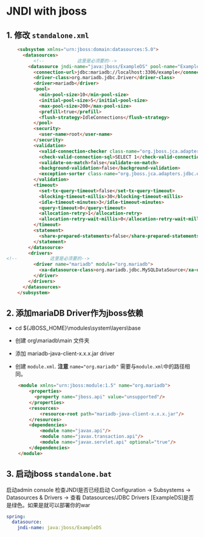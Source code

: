 # JNDI with jboss
## 1. 修改 `standalone.xml`
```html
    <subsystem xmlns="urn:jboss:domain:datasources:5.0">
      <datasources>
          <!--            这里是必须要的-->
        <datasource jndi-name="java:jboss/ExampleDS" pool-name="ExampleDS" enabled="true" use-java-context="true">
          <connection-url>jdbc:mariadb://localhost:3306/example</connection-url>
          <driver-class>org.mariadb.jdbc.Driver</driver-class>
          <driver>mariadb</driver>
          <pool>
            <min-pool-size>10</min-pool-size>
            <initial-pool-size>5</initial-pool-size>
            <max-pool-size>200</max-pool-size>
            <prefill>true</prefill>
            <flush-strategy>IdleConnections</flush-strategy>
          </pool>
          <security>
            <user-name>root</user-name>
          </security>
          <validation>
            <valid-connection-checker class-name="org.jboss.jca.adapters.jdbc.extensions.mysql.MySQLValidConnectionChecker" />
            <check-valid-connection-sql>SELECT 1</check-valid-connection-sql>
            <validate-on-match>false</validate-on-match>
            <background-validation>false</background-validation>
            <exception-sorter class-name="org.jboss.jca.adapters.jdbc.extensions.mysql.MySQLExceptionSorter" />
          </validation>
          <timeout>
            <set-tx-query-timeout>false</set-tx-query-timeout>
            <blocking-timeout-millis>30</blocking-timeout-millis>
            <idle-timeout-minutes>3</idle-timeout-minutes>
            <query-timeout>0</query-timeout>
            <allocation-retry>1</allocation-retry>
            <allocation-retry-wait-millis>0</allocation-retry-wait-millis>
          </timeout>
          <statement>
            <share-prepared-statements>false</share-prepared-statements>
          </statement>
        </datasource>
        <drivers>
<!--            这里是必须要的-->
          <driver name="mariadb" module="org.mariadb">
            <xa-datasource-class>org.mariadb.jdbc.MySQLDataSource</xa-datasource-class>
          </driver>
        </drivers>
      </datasources>
    </subsystem>
```

## 2. 添加mariaDB Driver作为jboss依赖
    
- cd ${JBOSS_HOME}\modules\system\layers\base
- 创建 org\mariadb\main 文件夹
- 添加 mariadb-java-client-x.x.x.jar driver
- 创建 `module.xml`. **注意** `name="org.mariadb"` 需要与`module.xml`中的路径相同。
   
   ```html
    <module xmlns="urn:jboss:module:1.5" name="org.mariadb">
        <properties>
          <property name="jboss.api" value="unsupported"/>
        </properties>
        <resources>
            <resource-root path="mariadb-java-client-x.x.x.jar"/>
        </resources>
        <dependencies>
            <module name="javax.api"/>
            <module name="javax.transaction.api"/>
            <module name="javax.servlet.api" optional="true"/>
        </dependencies>
    </module>
    ```

## 3. 启动jboss    `standalone.bat` 
启动admin console 检查JNDI是否已经启动
Configuration -> Subsystems -> Datasources & Drivers -> 查看 Datasources/JDBC Drivers [ExampleDS]是否是绿色。如果是就可以部署你的war
```yaml
spring:
  datasource:
    jndi-name: java:jboss/ExampleDS
```